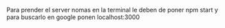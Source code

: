 Para prender el server nomas en la terminal le deben de poner npm start
y para buscarlo en google ponen localhost:3000
